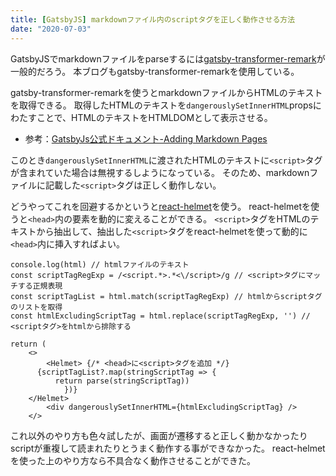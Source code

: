 ```yaml
---
title: [GatsbyJS] markdownファイル内のscriptタグを正しく動作させる方法
date: "2020-07-03"
---
```


GatsbyJSでmarkdownファイルをparseするには[gatsby-transformer-remark](https://www.gatsbyjs.org/packages/gatsby-transformer-remark/)が一般的だろう。
本ブログもgatsby-transformer-remarkを使用している。

gatsby-transformer-remarkを使うとmarkdownファイルからHTMLのテキストを取得できる。
取得したHTMLのテキストを`dangerouslySetInnerHTML`propsにわたすことで、HTMLのテキストをHTMLDOMとして表示させる。

- 参考：[GatsbyJs公式ドキュメント-Adding Markdown Pages](https://www.gatsbyjs.org/docs/adding-markdown-pages/)

このとき`dangerouslySetInnerHTML`に渡されたHTMLのテキストに`<script>`タグが含まれていた場合は無視するしようになっている。
そのため、markdownファイルに記載した`<script>`タグは正しく動作しない。

どうやってこれを回避するかというと[react-helmet](https://github.com/nfl/react-helmet)を使う。
react-helmetを使うと`<head>`内の要素を動的に変えることができる。
`<script>`タグをHTMLのテキストから抽出して、抽出した`<script>`タグをreact-helmetを使って動的に`<head>`内に挿入すればよい。

```tsx
console.log(html) // htmlファイルのテキスト
const scriptTagRegExp = /<script.*>.*<\/script>/g // <script>タグにマッチする正規表現
const scriptTagList = html.match(scriptTagRegExp) // htmlからscriptタグのリストを取得
const htmlExcludingScriptTag = html.replace(scriptTagRegExp, '') // <scriptタグ>をhtmlから排除する

return (
	<>
		<Helmet> {/* <head>に<script>タグを追加 */}
  	  {scriptTagList?.map(stringScriptTag => {
    	  return parse(stringScriptTag))
			})}
    </Helmet>
		<div dangerouslySetInnerHTML={htmlExcludingScriptTag} />
	</>
```

これ以外のやり方も色々試したが、画面が遷移すると正しく動かなかったりscriptが重複して読まれたりとうまく動作する事ができなかった。
react-helmetを使った上のやり方なら不具合なく動作させることができた。
